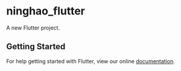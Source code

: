 # ninghao_flutter

A new Flutter project.

## Getting Started

For help getting started with Flutter, view our online
[documentation](https://flutter.io/).
